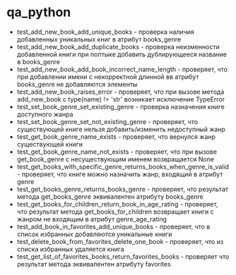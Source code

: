 # qa_python
- test_add_new_book_add_unique_books - проверка наличия добавленных уникальных книг в атрибут books_genre
- test_add_new_book_add_duplicate_books - проверка неизменности добавленной книги при поптыке добавить дублирующееся название в books_genre
- test_add_new_book_add_book_incorrect_name_length - проверяет, что при добавлении имени с некорректной длинной вв атрибут books_genre не добавляются элементы
- test_add_new_book_raises_error - проверяет, что при вызове метода add_new_book с type(name) != 'str' возникает исключение TypeError
- test_set_book_genre_set_existing_genre - проверка назначения книге доступного жанра
- test_set_book_genre_set_not_existing_genre - проверяет, что существующей книге нельзя добавить/изменить недоступный жанр
- test_get_book_genre_name_exists - проверяет, что вернулся жанр существующей книги
- test_get_book_genre_name_not_exists - проверяет, что при вызове get_book_genre с несуществующим именем возвращается None
- test_get_books_with_specific_genre_returns_books_when_genre_is_valid - проверяет, что книге можно назначить жанр, входящий в атрибут genre
- test_get_books_genre_returns_books_genre - проверяет, что результат метода get_books_genre эквивалентен атрибуту books_genre
- test_get_books_for_children_return_book_in_age_rating - проверяет, что результат метода get_books_for_children возвращает книги с жанром не входящим в атрибут genre_age_rating
- test_add_book_in_favorites_add_unique_books - проверяет, что в список избранных добавляются уникальные книги
- test_delete_book_from_favorites_delete_one_book - проверяет, что из списка избранных удаляется книга
- test_get_list_of_favorites_books_return_favorites_books - проверяет что результат метода эквивалентен атрибуту favorites
